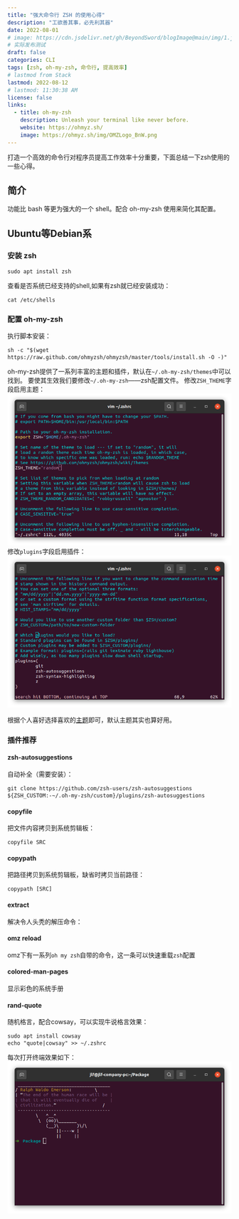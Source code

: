 ```yaml
---
title: "强大命令行 ZSH 的使用心得"
description: "工欲善其事，必先利其器"
date: 2022-08-01
# image: https://cdn.jsdelivr.net/gh/BeyondSword/blogImage@main/img/1.jpg
# 实际发布测试
draft: false
categories: CLI
tags: [zsh, oh-my-zsh, 命令行, 提高效率]
# lastmod from Stack
lastmod: 2022-08-12
# lastmod: 11:30:38 AM
license: false
links:
  - title: oh-my-zsh
    description: Unleash your terminal like never before.
    website: https://ohmyz.sh/
    image: https://ohmyz.sh/img/OMZLogo_BnW.png
---
```


打造一个高效的命令行对程序员提高工作效率十分重要，下面总结一下zsh使用的一些心得。

## 简介
功能比 bash 等更为强大的一个 shell。配合 oh-my-zsh 使用来简化其配置。

## Ubuntu等Debian系
### 安装 zsh
```
sudo apt install zsh
```
查看是否系统已经支持的shell,如果有zsh就已经安装成功：
```
cat /etc/shells
```

### 配置 oh-my-zsh
执行脚本安装：
```
sh -c "$(wget https://raw.github.com/ohmyzsh/ohmyzsh/master/tools/install.sh -O -)"
```
oh-my-zsh提供了一系列丰富的主题和插件，默认在`~/.oh-my-zsh/themes`中可以找到。
要使其生效我们要修改`~/.oh-my-zsh`——zsh配置文件。
修改`ZSH_THEME`字段启用主题：
![](2022-08-12-15-38-13.png)
修改`plugins`字段启用插件：
![](2022-08-12-15-31-35.png)


根据个人喜好选择喜欢的[主题](https://github.com/ohmyzsh/ohmyzsh/wiki/Themes)即可，默认主题其实也算好用。

### 插件推荐
#### zsh-autosuggestions
自动补全（需要安装）：
```
git clone https://github.com/zsh-users/zsh-autosuggestions ${ZSH_CUSTOM:-~/.oh-my-zsh/custom}/plugins/zsh-autosuggestions
```
#### copyfile
把文件内容拷贝到系统剪辑板：
```
copyfile SRC
```
#### copypath
把路径拷贝到系统剪辑板，缺省时拷贝当前路径：
```
copypath [SRC]
```
#### extract
解决令人头秃的解压命令：

#### omz reload
omz下有一系列`oh my zsh`自带的命令，这一条可以快速重载`zsh`配置

#### colored-man-pages
显示彩色的系统手册

#### rand-quote
随机格言，配合cowsay，可以实现牛说格言效果：
```
sudo apt install cowsay
echo "quote|cowsay" >> ~/.zshrc
```
每次打开终端效果如下：
![](2022-08-12-16-52-11.png)